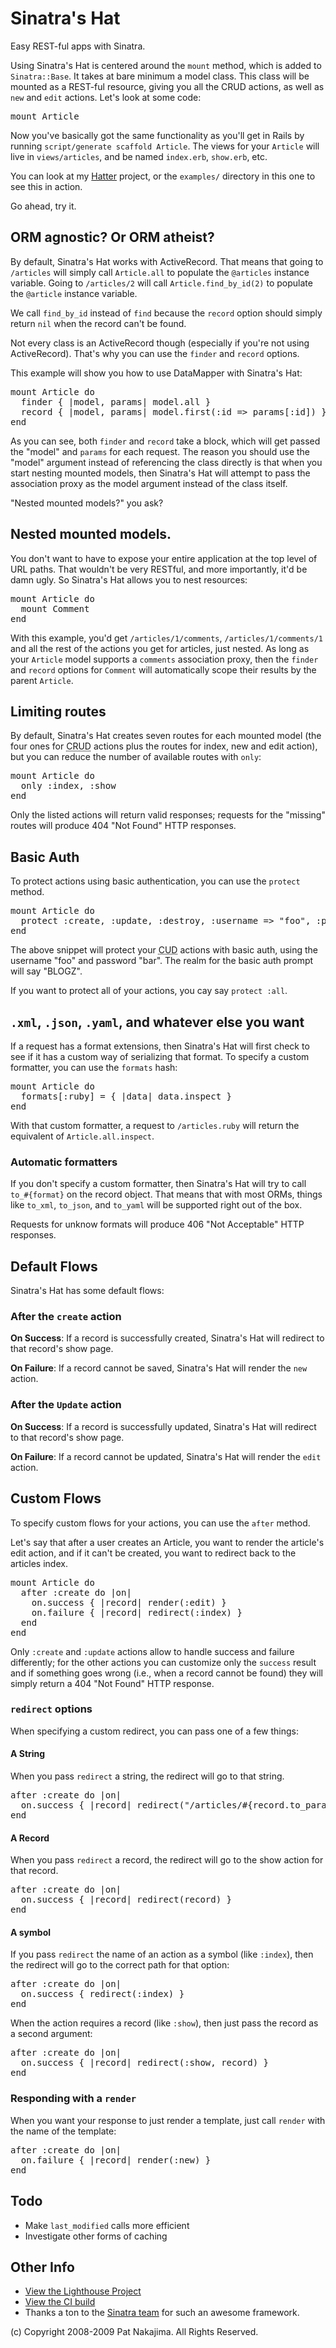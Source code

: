 # Sinatra's Hat

Easy REST-ful apps with Sinatra.

Using Sinatra's Hat is centered around the `mount` method, which is
added to `Sinatra::Base`. It takes at bare minimum a model class. This
class will be mounted as a REST-ful resource, giving you all the CRUD
actions, as well as `new` and `edit` actions. Let's look at some code:

<pre>
mount Article
</pre>

Now you've basically got the same functionality as you'll get in Rails
by running `script/generate scaffold Article`. The views for your `Article`
will live in `views/articles`, and be named `index.erb`, `show.erb`, etc.

You can look at my [Hatter](http://github.com/nakajima/hatter/tree/master)
project, or the `examples/` directory in this one to see this in action.

Go ahead, try it.

## ORM agnostic? Or ORM atheist?

By default, Sinatra's Hat works with ActiveRecord. That means that going
to `/articles` will simply call `Article.all` to populate the `@articles`
instance variable. Going to `/articles/2` will call `Article.find_by_id(2)`
to populate the `@article` instance variable.

We call `find_by_id` instead of `find` because the `record` option should
simply return `nil` when the record can't be found.

Not every class is an ActiveRecord though (especially if you're not using
ActiveRecord). That's why you can use the `finder` and `record` options.

This example will show you how to use DataMapper with Sinatra's Hat:

<pre>
mount Article do
  finder { |model, params| model.all }
  record { |model, params| model.first(:id => params[:id]) }
end
</pre>

As you can see, both `finder` and `record` take a block, which will get
passed the "model" and `params` for each request. The reason you should use
the "model" argument instead of referencing the class directly is that
when you start nesting mounted models, then Sinatra's Hat will attempt to
pass the association proxy as the model argument instead of the class itself.

"Nested mounted models?" you ask?

## Nested mounted models.

You don't want to have to expose your entire application at the top level
of URL paths. That wouldn't be very RESTful, and more importantly, it'd be
damn ugly. So Sinatra's Hat allows you to nest resources:

<pre>
mount Article do
  mount Comment
end
</pre>

With this example, you'd get `/articles/1/comments`, `/articles/1/comments/1`
and all the rest of the actions you get for articles, just nested. As long
as your `Article` model supports a `comments` association proxy, then the `finder`
and `record` options for `Comment` will automatically scope their results by
the parent `Article`.

## Limiting routes

By default, Sinatra's Hat creates seven routes for each mounted model (the
four ones for <acronym title="Create|Read|Update|Destroy">CRUD</acronym>
actions plus the routes for index, new and edit action), but you can reduce
the number of available routes with `only`:

<pre>
mount Article do
  only :index, :show
end
</pre>

Only the listed actions will return valid responses; requests for the
"missing" routes will produce 404 "Not Found" HTTP responses.

## Basic Auth

To protect actions using basic authentication, you can use the `protect` method.

<pre>
mount Article do
  protect :create, :update, :destroy, :username => "foo", :password => "bar", :realm => "BLOGZ"
end
</pre>

The above snippet will protect your <acronym title="Create|Update|Destroy">CUD</acronym>
actions with basic auth, using the username "foo" and password "bar". The realm
for the basic auth prompt will say "BLOGZ".

If you want to protect all of your actions, you cay say `protect :all`.

## `.xml`, `.json`, `.yaml`, and whatever else you want

If a request has a format extensions, then Sinatra's Hat will first check
to see if it has a custom way of serializing that format. To specify a 
custom formatter, you can use the `formats` hash:

<pre>
mount Article do
  formats[:ruby] = { |data| data.inspect }
end
</pre>

With that custom formatter, a request to `/articles.ruby` will return
the equivalent of `Article.all.inspect`.

### Automatic formatters

If you don't specify a custom formatter, then Sinatra's Hat will try to
call `to_#{format}` on the record object. That means that with most ORMs,
things like `to_xml`, `to_json`, and `to_yaml` will be supported right out
of the box.

Requests for unknow formats will produce 406 "Not Acceptable" HTTP responses.

## Default Flows

Sinatra's Hat has some default flows:

### After the `create` action

**On Success**: If a record is successfully created, Sinatra's Hat will redirect to that
record's show page.

**On Failure**: If a record cannot be saved, Sinatra's Hat will render the `new` action.

### After the `Update` action

**On Success**: If a record is successfully updated, Sinatra's Hat will redirect to that
record's show page.

**On Failure**: If a record cannot be updated, Sinatra's Hat will render the `edit` action.

## Custom Flows

To specify custom flows for your actions, you can use the `after` method.

Let's say that after a user creates an Article, you want to render the
article's edit action, and if it can't be created, you want to redirect
back to the articles index.

<pre>
mount Article do
  after :create do |on|
    on.success { |record| render(:edit) }
    on.failure { |record| redirect(:index) }
  end
end
</pre>

Only `:create` and `:update` actions allow to handle success and failure
differently; for the other actions you can customize only the `success` result
and if something goes wrong (i.e., when a record cannot be found) they will
simply return a 404 "Not Found" HTTP response.

### `redirect` options

When specifying a custom redirect, you can pass one of a few things:

#### A String

When you pass `redirect` a string, the redirect will go to that string.

<pre>
after :create do |on|
  on.success { |record| redirect("/articles/#{record.to_param}") }
end
</pre>

#### A Record

When you pass `redirect` a record, the redirect will go to the show
action for that record.

<pre>
after :create do |on|
  on.success { |record| redirect(record) }
end
</pre>

#### A symbol

If you pass `redirect` the name of an action as a symbol (like `:index`),
then the redirect will go to the correct path for that option:

<pre>
after :create do |on|
  on.success { redirect(:index) }
end
</pre>

When the action requires a record (like `:show`), then just pass the
record as a second argument:

<pre>
after :create do |on|
  on.success { |record| redirect(:show, record) }
end
</pre>

### Responding with a `render`

When you want your response to just render a template, just call `render`
with the name of the template:

<pre>
after :create do |on|
  on.failure { |record| render(:new) }
end
</pre>

## Todo

* Make `last_modified` calls more efficient
* Investigate other forms of caching

## Other Info

* [View the Lighthouse Project](http://nakajima.lighthouseapp.com/projects/24609-sinatras-hat/overview)
* [View the CI build](http://ci.patnakajima.com/sinatra-s-hat)
* Thanks a ton to the [Sinatra team](http://github.com/sinatra) for such an
  awesome framework.

(c) Copyright 2008-2009 Pat Nakajima. All Rights Reserved.
